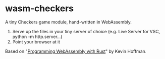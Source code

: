 # wasm-checkers
A tiny Checkers game module, hand-written in WebAssembly.

1. Serve up the files in your tiny server of choice (e.g. Live Server for VSC, python -m http.server...)
2. Point your browser at it

Based on "[Programming WebAssembly with Rust](https://pragprog.com/book/khrust/programming-webassembly-with-rust)" by Kevin Hoffman. 
